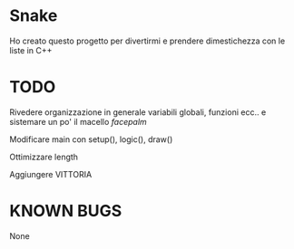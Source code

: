 # Snake

Ho creato questo progetto per divertirmi e prendere dimestichezza con le liste in C++ 


# TODO

Rivedere organizzazione in generale variabili globali, funzioni ecc.. e sistemare un po' il macello  *facepalm*

Modificare main con setup(), logic(), draw()

Ottimizzare length

Aggiungere VITTORIA 


# KNOWN BUGS

None

